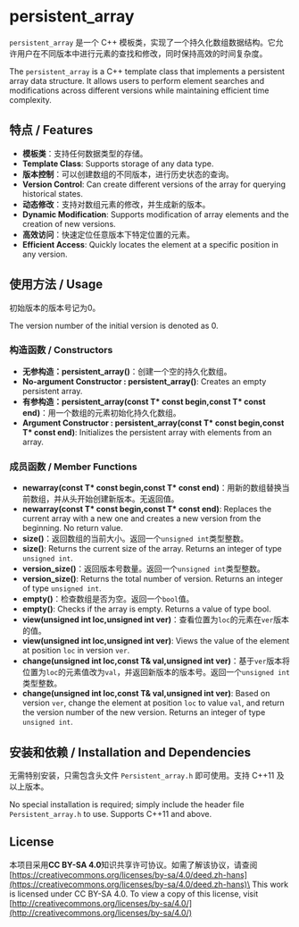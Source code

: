 # persistent_array

`persistent_array` 是一个 C++ 模板类，实现了一个持久化数组数据结构。它允许用户在不同版本中进行元素的查找和修改，同时保持高效的时间复杂度。

The `persistent_array` is a C++ template class that implements a persistent array data structure. It allows users to perform element searches and modifications across different versions while maintaining efficient time complexity.

## 特点 / Features
- **模板类**：支持任何数据类型的存储。
- **Template Class**: Supports storage of any data type.
- **版本控制**：可以创建数组的不同版本，进行历史状态的查询。
- **Version Control**: Can create different versions of the array for querying historical states.
- **动态修改**：支持对数组元素的修改，并生成新的版本。
- **Dynamic Modification**: Supports modification of array elements and the creation of new versions.
- **高效访问**：快速定位任意版本下特定位置的元素。
- **Efficient Access**: Quickly locates the element at a specific position in any version.

## 使用方法 / Usage

初始版本的版本号记为0。

The version number of the initial version is denoted as 0.

### 构造函数 / Constructors
- **无参构造：persistent_array()**：创建一个空的持久化数组。
- **No-argument Constructor : persistent_array()**: Creates an empty persistent array.
- **有参构造：persistent_array(const T\* const begin,const T\* const end)**：用一个数组的元素初始化持久化数组。
- **Argument Constructor : persistent_array(const T\* const begin,const T\* const end)**: Initializes the persistent array with elements from an array.

### 成员函数 / Member Functions
- **newarray(const T\* const begin,const T\* const end)**：用新的数组替换当前数组，并从头开始创建新版本。无返回值。
- **newarray(const T\* const begin,const T\* const end)**: Replaces the current array with a new one and creates a new version from the beginning. No return value.
- **size()**：返回数组的当前大小。返回一个`unsigned int`类型整数。
- **size()**: Returns the current size of the array. Returns an integer of type `unsigned int`.
- **version_size()**：返回版本号数量。返回一个`unsigned int`类型整数。
- **version_size()**: Returns the total number of version. Returns an integer of type `unsigned int`.
- **empty()**：检查数组是否为空。返回一个`bool`值。
- **empty()**: Checks if the array is empty. Returns a value of type bool.
- **view(unsigned int loc,unsigned int ver)**：查看位置为`loc`的元素在`ver`版本的值。
- **view(unsigned int loc,unsigned int ver)**: Views the value of the element at position `loc` in version `ver`.
- **change(unsigned int loc,const T& val,unsigned int ver)**：基于`ver`版本将位置为`loc`的元素值改为`val`，并返回新版本的版本号。返回一个`unsigned int`类型整数。
- **change(unsigned int loc,const T& val,unsigned int ver)**: Based on version `ver`, change the element at position `loc` to value `val`, and return the version number of the new version. Returns an integer of type `unsigned int`.

## 安装和依赖 / Installation and Dependencies

无需特别安装，只需包含头文件 `Persistent_array.h` 即可使用。支持 C++11 及以上版本。

No special installation is required; simply include the header file `Persistent_array.h` to use. Supports C++11 and above.

## License

本项目采用**CC BY-SA 4.0**知识共享许可协议。如需了解该协议，请查阅[https://creativecommons.org/licenses/by-sa/4.0/deed.zh-hans](https://creativecommons.org/licenses/by-sa/4.0/deed.zh-hans)\
This work is licensed under CC BY-SA 4.0. To view a copy of this license, visit [http://creativecommons.org/licenses/by-sa/4.0/](http://creativecommons.org/licenses/by-sa/4.0/)
